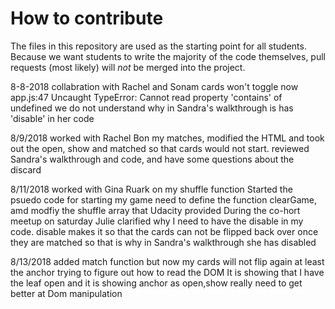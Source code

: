 # How to contribute

The files in this repository are used as the starting point for all students. Because we want students to write the majority of the code themselves, pull requests (most likely) will _not_ be merged into the project.

8-8-2018 collabration with Rachel and Sonam 
cards won't toggle now app.js:47 Uncaught TypeError: Cannot read property 'contains' of undefined
we do not understand why in Sandra's walkthrough is has 'disable' in her code 

8/9/2018 worked with Rachel Bon my matches, modified the HTML and took out the open, show and matched so that cards would not start. reviewed Sandra's walkthrough and code, and have some questions about the discard 

8/11/2018 worked with Gina Ruark on my shuffle function 
Started the psuedo code for starting my game 
need to define the function clearGame, amd modfiy the shuffle array that Udacity provided 
During the co-hort meetup on saturday Julie clarified why I need to have the disable in my code.
disable makes it so that the cards can not be flipped back over once they are matched so that is why in Sandra's walkthrough she has disabled

8/13/2018 added match function but now my cards will not flip again at least the anchor
trying to figure out how to read the DOM
It is showing that I have the leaf open and it is showing anchor as open,show
really need to get better at Dom manipulation 